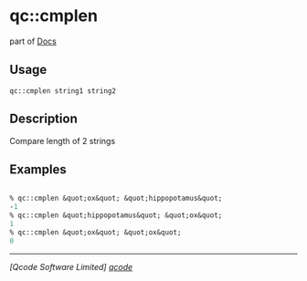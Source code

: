 qc::cmplen
==========

part of [Docs](.)

Usage
-----
`
        qc::cmplen string1 string2
    `

Description
-----------
Compare length of 2 strings

Examples
--------
```tcl

% qc::cmplen &quot;ox&quot; &quot;hippopotamus&quot;
-1
% qc::cmplen &quot;hippopotamus&quot; &quot;ox&quot;
1
% qc::cmplen &quot;ox&quot; &quot;ox&quot;
0
```

----------------------------------
*[Qcode Software Limited] [qcode]*

[qcode]: http://www.qcode.co.uk "Qcode Software"